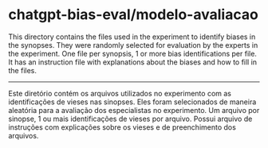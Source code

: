 # chatgpt-bias-eval/modelo-avaliacao

This directory contains the files used in the experiment to identify biases in the synopses. 
They were randomly selected for evaluation by the experts in the experiment. 
One file per synopsis, 1 or more bias identifications per file. 
It has an instruction file with explanations about the biases and how to fill in the files.

--------------------------------------------------------------------------------------------

Este diretório contém os arquivos utilizados no experimento com as identificações de vieses nas sinopses. 
Eles foram selecionados de maneira aleatória para a avaliação dos especialistas no experimento.
Um arquivo por sinopse, 1 ou mais identificações de vieses por arquivo. 
Possui arquivo de instruções com explicações sobre os vieses e de preenchimento dos arquivos. 
